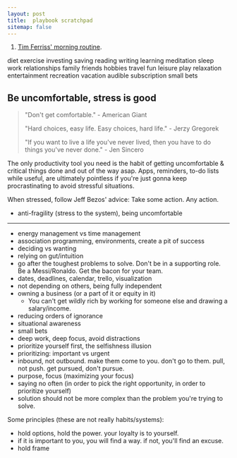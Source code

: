 ```yaml
---
layout: post
title:  playbook scratchpad
sitemap: false
---
```


1. [Tim Ferriss' morning routine](https://tim.blog/2017/03/21/tim-ferriss-morning-routine/).

diet
exercise
investing
saving
reading
writing
learning
meditation
sleep
work
relationships
family
friends
hobbies
travel
fun
leisure
play
relaxation
entertainment
recreation
vacation
audible subscription
small bets

## Be uncomfortable, stress is good

>
> "Don't get comfortable." - American Giant
>
> "Hard choices, easy life. Easy choices, hard life." - Jerzy Gregorek
>
> "If you want to live a life you've never lived, then you have to do things you've never done." - Jen Sincero
>

The only productivity tool you need is the habit of getting uncomfortable & critical things done and out of the way asap. Apps, reminders, to-do lists while useful, are ultimately pointless if you're just gonna keep procrastinating to avoid stressful situations.

When stressed, follow Jeff Bezos' advice: Take some action. Any action.

* anti-fragility (stress to the system), being uncomfortable

-----

* energy management vs time management
* association programming, environments, create a pit of success
* deciding vs wanting
* relying on gut/intuition
* go after the toughest problems to solve. Don't be in a supporting role. Be a Messi/Ronaldo. Get the bacon for your team.
* dates, deadlines, calendar, trello, visualization
* not depending on others, being fully independent
* owning a business (or a part of it or equity in it)
  * You can't get wildly rich by working for someone else and drawing a salary/income.
* reducing orders of ignorance
* situational awareness
* small bets
* deep work, deep focus, avoid distractions
* prioritize yourself first, the selfishness illusion
* prioritizing: important vs urgent
* inbound, not outbound. make them come to you. don't go to them. pull, not push. get pursued, don't pursue.
* purpose, focus (maximizing your focus)
* saying no often (in order to pick the right opportunity, in order to prioritize yourself)
* solution should not be more complex than the problem you're trying to solve.

Some principles (these are not really habits/systems):

* hold options, hold the power. your loyalty is to yourself.
* if it is important to you, you will find a way. if not, you'll find an excuse.
* hold frame
